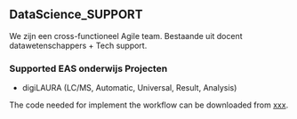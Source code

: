 ## DataScience_SUPPORT
We zijn een cross-functioneel Agile team. Bestaande uit  docent datawetenschappers + Tech support. 


### Supported EAS onderwijs Projecten

* digiLAURA (LC/MS, Automatic, Universal, Result, Analysis) </br>

 The code needed for implement the workflow can be downloaded from [xxx](https://github.com/HR-DataLab-Healthcare/RESEARCH_SUPPORT/tree/main/PROJECTS/QoLEAD/).
